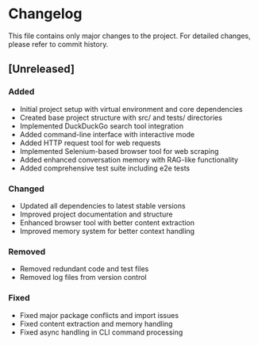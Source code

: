 # Changelog

This file contains only major changes to the project. For detailed changes, please refer to commit history.

## [Unreleased]

### Added
- Initial project setup with virtual environment and core dependencies
- Created base project structure with src/ and tests/ directories
- Implemented DuckDuckGo search tool integration
- Added command-line interface with interactive mode
- Added HTTP request tool for web requests
- Implemented Selenium-based browser tool for web scraping
- Added enhanced conversation memory with RAG-like functionality
- Added comprehensive test suite including e2e tests

### Changed
- Updated all dependencies to latest stable versions
- Improved project documentation and structure
- Enhanced browser tool with better content extraction
- Improved memory system for better context handling

### Removed
- Removed redundant code and test files
- Removed log files from version control

### Fixed
- Fixed major package conflicts and import issues
- Fixed content extraction and memory handling
- Fixed async handling in CLI command processing 